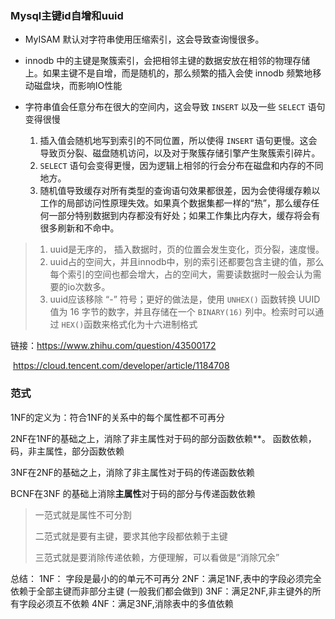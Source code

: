 ### Mysql主键id自增和uuid

- MyISAM 默认对字符串使用压缩索引，这会导致查询慢很多。
- innodb 中的主键是聚簇索引，会把相邻主键的数据安放在相邻的物理存储上。如果主键不是自增，而是随机的，那么频繁的插入会使 innodb 频繁地移动磁盘块，而影响IO性能

- 字符串值会任意分布在很大的空间内，这会导致 `INSERT` 以及一些 `SELECT` 语句变得很慢

  1. 插入值会随机地写到索引的不同位置，所以使得 `INSERT` 语句更慢。这会导致页分裂、磁盘随机访问，以及对于聚簇存储引擎产生聚簇索引碎片。
  2. `SELECT` 语句会变得更慢，因为逻辑上相邻的行会分布在磁盘和内存的不同地方。
  3. 随机值导致缓存对所有类型的查询语句效果都很差，因为会使得缓存赖以工作的局部访问性原理失效。如果真个数据集都一样的“热”，那么缓存任何一部分特别数据到内存都没有好处；如果工作集比内存大，缓存将会有很多刷新和不命中。


> 1. uuid是无序的， 插入数据时，页的位置会发生变化，页分裂，速度慢。
> 2. uuid占的空间大，并且innodb中，别的索引还都要包含主键的值，那么每个索引的空间也都会增大，占的空间大，需要读数据时一般会认为需要的io次数多。
> 3. uuid应该移除 “-” 符号；更好的做法是，使用 `UNHEX()` 函数转换 UUID 值为 16 字节的数字，并且存储在一个 `BINARY(16)` 列中。检索时可以通过 `HEX()`函数来格式化为十六进制格式

链接：https://www.zhihu.com/question/43500172

​           https://cloud.tencent.com/developer/article/1184708



### 范式

1NF的定义为：符合1NF的关系中的每个属性都不可再分

 2NF在1NF的基础之上，消除了非主属性对于码的部分函数依赖**。 函数依赖，码，非主属性，部分函数依赖

3NF在2NF的基础之上，消除了非主属性对于码的传递函数依赖

BCNF在3NF 的基础上消除**主属性**对于码的部分与传递函数依赖

> 一范式就是属性不可分割
>
> 二范式就是要有主键，要求其他字段都依赖于主键
>
> 三范式就是要消除传递依赖，方便理解，可以看做是“消除冗余”

总结：
1NF： 字段是最小的的单元不可再分
2NF：满足1NF,表中的字段必须完全依赖于全部主键而非部分主键 (一般我们都会做到)
3NF：满足2NF,非主键外的所有字段必须互不依赖
4NF：满足3NF,消除表中的多值依赖